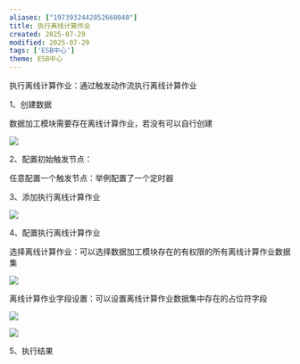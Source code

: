 ```yaml
---
aliases: ["1973932442852660040"]
title: 执行离线计算作业
created: 2025-07-29
modified: 2025-07-29
tags: ['ESB中心']
theme: ESB中心
---
```


执行离线计算作业：通过触发动作流执行离线计算作业

1、创建数据

数据加工模块需要存在离线计算作业，若没有可以自行创建

![](https://myhelpdoc.oss-cn-heyuan.aliyuncs.com/mdimages/b065e6b17f875936253622e775d239bb.jpg)

2、配置初始触发节点：

任意配置一个触发节点：举例配置了一个定时器

3、添加执行离线计算作业

![](https://myhelpdoc.oss-cn-heyuan.aliyuncs.com/mdimages/9b36daefc71d83c60c402a0e803f2c40.jpg)

4、配置执行离线计算作业

选择离线计算作业：可以选择数据加工模块存在的有权限的所有离线计算作业数据集

![](https://myhelpdoc.oss-cn-heyuan.aliyuncs.com/mdimages/5e7d5d8f5f1fdaa8f12c739eb4a8b5f7.jpg)

离线计算作业字段设置：可以设置离线计算作业数据集中存在的占位符字段

![](https://myhelpdoc.oss-cn-heyuan.aliyuncs.com/mdimages/cedcefaa3d87e7950e9bdb514895284a.jpg)

![](https://myhelpdoc.oss-cn-heyuan.aliyuncs.com/mdimages/b27e32e67f8a600d28591fa6714ad16e.jpg)

5、执行结果

